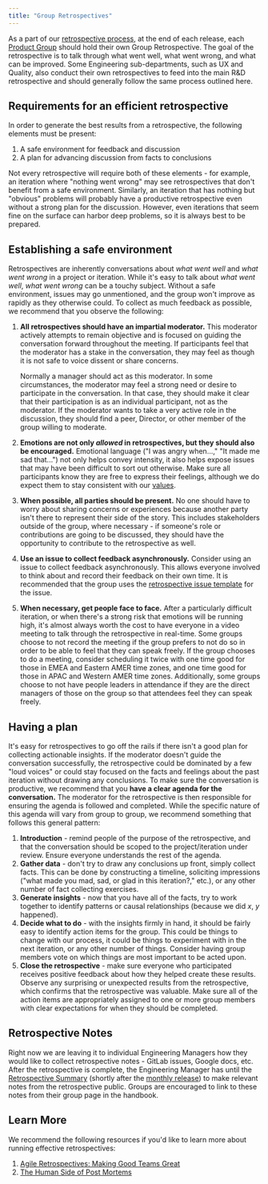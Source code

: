 ```yaml
---
title: "Group Retrospectives"
---
```


As a part of our [retrospective process](/handbook/engineering/workflow/#retrospective), at the end of each release, each [Product Group](/handbook/company/structure/#product-groups) should hold their own Group Retrospective. The goal of the retrospective is to talk through what went well, what went wrong, and what can be improved. Some Engineering sub-departments, such as UX and Quality, also conduct their own retrospectives to feed into the main R&D retrospective and should generally follow the same process outlined here.

## Requirements for an efficient retrospective

In order to generate the best results from a retrospective, the following
elements must be present:

1. A safe environment for feedback and discussion
1. A plan for advancing discussion from facts to conclusions

Not every retrospective will require both of these elements - for example,
an iteration where "nothing went wrong" may see retrospectives that don't
benefit from a safe environment. Similarly, an iteration that has nothing but
"obvious" problems will probably have a productive retrospective even without a
strong plan for the discussion. However, even iterations that seem fine on the
surface can harbor deep problems, so it is always best to be prepared.

## Establishing a safe environment

Retrospectives are inherently conversations about *what went well* and *what
went wrong* in a project or iteration. While it's easy to talk about *what went
well*, *what went wrong* can be a touchy subject. Without a safe environment,
issues may go unmentioned, and the group won't improve as rapidly as they
otherwise could. To collect as much feedback as possible, we recommend
that you observe the following:

1. **All retrospectives should have an impartial moderator.** This moderator
   actively attempts to remain objective and is focused on guiding the
   conversation forward throughout the meeting. If participants feel that the
   moderator has a stake in the conversation, they may feel as though it is not
   safe to voice dissent or share concerns.

   Normally a manager should act as this moderator. In some circumstances, the
   moderator may feel a strong need or desire to participate in the
   conversation. In that case, they should make it clear that their participation
   is as an individual participant, not as the moderator. If the moderator wants
   to take a very active role in the discussion, they should find a peer,
   Director, or other member of the group willing to moderate.
1. **Emotions are not only *allowed* in retrospectives, but they should also be encouraged.**
   Emotional language ("I was angry when...," "It made me sad
   that...") not only helps convey intensity, it also helps expose issues that
   may have been difficult to sort out otherwise. Make sure all participants
   know they are free to express their feelings, although we do expect them to
   stay consistent with our [values](/handbook/values/).
1. **When possible, all parties should be present.** No one should have to worry
   about sharing concerns or experiences because another party isn't there to
   represent their side of the story. This includes stakeholders outside of the
   group, where necessary - if someone's role or contributions are going to be
   discussed, they should have the opportunity to contribute to the
   retrospective as well.
1. **Use an issue to collect feedback asynchronously.** Consider using an issue to collect
   feedback asynchronously.  This allows everyone involved to think about and record their feedback on their
   own time.  It is recommended that the group uses the [retrospective issue template](https://gitlab.com/gitlab-org/async-retrospectives/-/blob/master/templates/default.erb) for the issue.
1. **When necessary, get people face to face.** After a particularly difficult
   iteration, or when there's a strong risk that emotions will be running high,
   it's almost always worth the cost to have everyone in a video meeting to talk
   through the retrospective in real-time.  Some groups choose to not record the meeting if the
   group prefers to not do so in order to be able to feel that they can speak freely.  If the group chooses to do a meeting,
   consider scheduling it twice with one time good for those in EMEA and Eastern AMER time zones, and
   one time good for those in APAC and Western AMER time zones.  Additionally, some groups choose to not have people leaders in attendance if they are the direct managers of those on the group
   so that attendees feel they can speak freely.

## Having a plan

It's easy for retrospectives to go off the rails if there isn't a good plan for
collecting actionable insights. If the moderator doesn't guide the conversation
successfully, the retrospective could be dominated by a few "loud voices" or
could stay focused on the facts and feelings about the past iteration without
drawing any conclusions. To make sure the conversation is productive, we
recommend that you **have a clear agenda for the conversation.** The moderator
for the retrospective is then responsible for ensuring the agenda is followed
and completed. While the specific nature of this agenda will vary from group to
group, we recommend something that follows this general pattern:

1. **Introduction** - remind people of the purpose of the retrospective, and
   that the conversation should be scoped to the project/iteration under
   review. Ensure everyone understands the rest of the agenda.
1. **Gather data** - don't try to draw any conclusions up front, simply
   collect facts. This can be done by constructing a timeline, soliciting
   impressions ("what made you mad, sad, or glad in this iteration?," etc.), or
   any other number of fact collecting exercises.
1. **Generate insights** - now that you have all of the facts, try to work
   together to identify patterns or causal relationships (because we did
   *x*, *y* happened).
1. **Decide what to do** - with the insights firmly in hand, it should be
   fairly easy to identify action items for the group. This could be things
   to change with our process, it could be things to experiment with in the
   next iteration, or any other number of things.  Consider having group members vote on
   which things are most important to be acted upon.
1. **Close the retrospective** - make sure everyone who participated receives
   positive feedback about how they helped create these results. Observe any
   surprising or unexpected results from the retrospective, which confirms that
   the retrospective was valuable. Make sure all of the action items are
   appropriately assigned to one or more group members with clear expectations
   for when they should be completed.

## Retrospective Notes

Right now we are leaving it to individual Engineering Managers how they would
like to collect retrospective notes - GitLab issues, Google docs, etc. After the
retrospective is complete, the Engineering Manager has until the [Retrospective Summary](/handbook/engineering/workflow/#retrospective-summary) (shortly after the [monthly release](/handbook/engineering/releases/)) to make relevant notes from the retrospective
public. Groups are encouraged to link to these notes from their group page in the
handbook.

## Learn More

We recommend the following resources if you'd like to learn more about running
effective retrospectives:

1. [Agile Retrospectives: Making Good Teams Great](https://www.amazon.com/Agile-Retrospectives-Making-Teams-Great/dp/0977616649)
1. [The Human Side of Post Mortems](https://www.oreilly.com/webops-perf/free/the-human-side-of-postmortems.csp)
